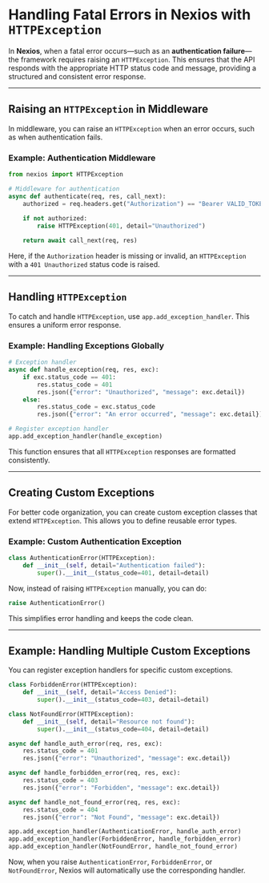 # **Handling Fatal Errors in Nexios with `HTTPException`**

In **Nexios**, when a fatal error occurs—such as an **authentication failure**—the framework requires raising an `HTTPException`. This ensures that the API responds with the appropriate HTTP status code and message, providing a structured and consistent error response.

---

## **Raising an `HTTPException` in Middleware**
In middleware, you can raise an `HTTPException` when an error occurs, such as when authentication fails.

### **Example: Authentication Middleware**
```python
from nexios import HTTPException

# Middleware for authentication
async def authenticate(req, res, call_next):
    authorized = req.headers.get("Authorization") == "Bearer VALID_TOKEN"
    
    if not authorized:
        raise HTTPException(401, detail="Unauthorized")

    return await call_next(req, res)
```
Here, if the `Authorization` header is missing or invalid, an `HTTPException` with a `401 Unauthorized` status code is raised.

---

## **Handling `HTTPException`**
To catch and handle `HTTPException`, use `app.add_exception_handler`. This ensures a uniform error response.

### **Example: Handling Exceptions Globally**
```python
# Exception handler
async def handle_exception(req, res, exc):
    if exc.status_code == 401:
        res.status_code = 401
        res.json({"error": "Unauthorized", "message": exc.detail})
    else:
        res.status_code = exc.status_code
        res.json({"error": "An error occurred", "message": exc.detail})

# Register exception handler
app.add_exception_handler(handle_exception)
```
This function ensures that all `HTTPException` responses are formatted consistently.

---

## **Creating Custom Exceptions**
For better code organization, you can create custom exception classes that extend `HTTPException`. This allows you to define reusable error types.

### **Example: Custom Authentication Exception**
```python
class AuthenticationError(HTTPException):
    def __init__(self, detail="Authentication failed"):
        super().__init__(status_code=401, detail=detail)
```

Now, instead of raising `HTTPException` manually, you can do:
```python
raise AuthenticationError()
```
This simplifies error handling and keeps the code clean.

---

## **Example: Handling Multiple Custom Exceptions**
You can register exception handlers for specific custom exceptions.

```python
class ForbiddenError(HTTPException):
    def __init__(self, detail="Access Denied"):
        super().__init__(status_code=403, detail=detail)

class NotFoundError(HTTPException):
    def __init__(self, detail="Resource not found"):
        super().__init__(status_code=404, detail=detail)

async def handle_auth_error(req, res, exc):
    res.status_code = 401
    res.json({"error": "Unauthorized", "message": exc.detail})

async def handle_forbidden_error(req, res, exc):
    res.status_code = 403
    res.json({"error": "Forbidden", "message": exc.detail})

async def handle_not_found_error(req, res, exc):
    res.status_code = 404
    res.json({"error": "Not Found", "message": exc.detail})

app.add_exception_handler(AuthenticationError, handle_auth_error)
app.add_exception_handler(ForbiddenError, handle_forbidden_error)
app.add_exception_handler(NotFoundError, handle_not_found_error)
```
Now, when you raise `AuthenticationError`, `ForbiddenError`, or `NotFoundError`, Nexios will automatically use the corresponding handler.

